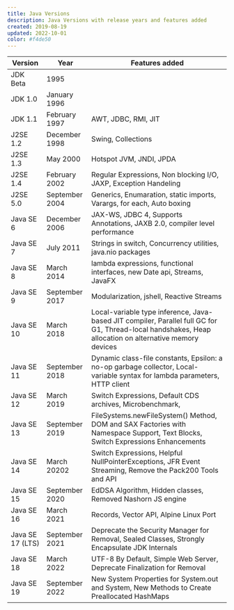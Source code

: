 ```yaml
---
title: Java Versions
description: Java Versions with release years and features added
created: 2019-08-19
updated: 2022-10-01
color: #f4de50
---
```


| Version | Year | Features added |
|--------|--------|--------|
|JDK Beta|1995| |
|JDK 1.0|January 1996| |
|JDK 1.1|February 1997	|AWT, JDBC, RMI, JIT|
|J2SE 1.2|December 1998|Swing, Collections|
|J2SE 1.3|May 2000|Hotspot JVM, JNDI, JPDA|
|J2SE 1.4|February 2002|Regular Expressions, Non blocking I/O, JAXP, Exception Handeling|
|J2SE 5.0|September 2004|Generics, Enumaration, static imports, Varargs, for each, Auto boxing|
|Java SE 6|December 2006|JAX-WS, JDBC 4, Supports Annotations, JAXB 2.0, compiler level performance|
|Java SE 7|July 2011|Strings in switch, Concurrency utilities, java.nio packages|
|Java SE 8|March 2014|lambda expressions, functional interfaces, new Date api, Streams, JavaFX|
|Java SE 9|September 2017|Modularization, jshell, Reactive Streams|
|Java SE 10|March 2018|Local-variable type inference, Java-based JIT compiler, Parallel full GC for G1, Thread-local handshakes, Heap allocation on alternative memory devices|
|Java SE 11|September 2018|Dynamic class-file constants, Epsilon: a no-op garbage collector, Local-variable syntax for lambda parameters, HTTP client|
|Java SE 12|March 2019|Switch Expressions, Default CDS archives, Microbenchmark, |
|Java SE 13|September 2019|FileSystems.newFileSystem() Method, DOM and SAX Factories with Namespace Support, Text Blocks, Switch Expressions Enhancements|
|Java SE 14|March 20202|Switch Expressions, Helpful NullPointerExceptions, JFR Event Streaming, Remove the Pack200 Tools and API |
|Java SE 15|September 2020|EdDSA Algorithm, Hidden classes, Removed Nashorn JS engine|
|Java SE 16|March 2021|Records, Vector API, Alpine Linux Port|
|Java SE 17 (LTS)|September 2021|Deprecate the Security Manager for Removal, Sealed Classes, Strongly Encapsulate JDK Internals|
|Java SE 18|March 2022|UTF-8 By Default, Simple Web Server, Deprecate Finalization for Removal|
|Java SE 19|September 2022|New System Properties for System.out and System, New Methods to Create Preallocated HashMaps|
